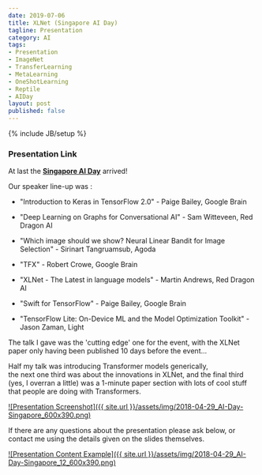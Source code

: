 ```yaml
---
date: 2019-07-06
title: XLNet (Singapore AI Day)
tagline: Presentation
category: AI
tags:
- Presentation
- ImageNet
- TransferLearning
- MetaLearning
- OneShotLearning
- Reptile
- AIDay
layout: post
published: false
---
```

{% include JB/setup %}



### Presentation Link

At last the <strong><a href="https://www.meetup.com/TensorFlow-and-Deep-Learning-Singapore/events/249595913/" target="_blank">Singapore AI Day</a></strong> arrived!  

Our speaker line-up was : 

*  "Introduction to Keras in TensorFlow 2.0" - Paige Bailey, Google Brain

*  "Deep Learning on Graphs for Conversational AI" - Sam Witteveen, Red Dragon AI

*  "Which image should we show? Neural Linear Bandit for Image Selection" - Sirinart Tangruamsub, Agoda

*  "TFX" - Robert Crowe, Google Brain

*  "XLNet - The Latest in language models" - Martin Andrews, Red Dragon AI

*  "Swift for TensorFlow" - Paige Bailey, Google Brain

*  "TensorFlow Lite: On-Device ML and the Model Optimization Toolkit" - Jason Zaman, Light


The talk I gave was the 'cutting edge' one for the event, with the XLNet paper only having been published 10 days before the event...

Half my talk was introducing Transformer models generically,  
the next one third was about the innovations in XLNet, and the final third (yes, I overran a little)
was a 1-minute paper section with lots of cool stuff that people are doing with Transformers.


<a href="http://redcatlabs.com/2018-04-29_AI-Day-Singapore/" target="_blank">
![Presentation Screenshot]({{ site.url }}/assets/img/2018-04-29_AI-Day-Singapore_600x390.png)
</a>

If there are any questions about the presentation please ask below, 
or contact me using the details given on the slides themselves.

<a href="http://redcatlabs.com/2018-04-29_AI-Day-Singapore/#/11/2" target="_blank">
![Presentation Content Example]({{ site.url }}/assets/img/2018-04-29_AI-Day-Singapore_12_600x390.png)
</a>

